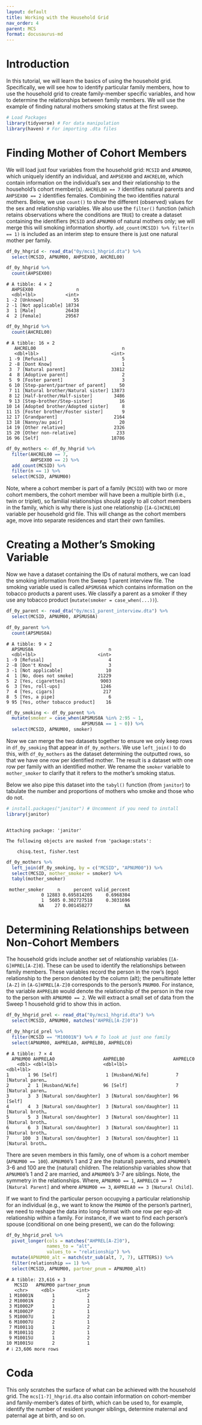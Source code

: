 ```yaml
---
layout: default
title: Working with the Household Grid
nav_order: 4
parent: MCS
format: docusaurus-md
---
```





# Introduction

In this tutorial, we will learn the basics of using the household grid.
Specifically, we will see how to identify particular family members, how
to use the household grid to create family-member specific variables,
and how to determine the relationships between family members. We will
use the example of finding natural mothers smoking status at the first
sweep.

```r
# Load Packages
library(tidyverse) # For data manipulation
library(haven) # For importing .dta files
```

# Finding Mother of Cohort Members

We will load just four variables from the household grid: `MCSID` and
`APNUM00`, which uniquely identify an individual, and `AHPSEX00` and
`AHCREL00`, which contain information on the individual’s sex and their
relationship to the household’s cohort member(s). `AHCREL00 == 7`
identifies natural parents and `AHPSEX00 == 2` identifies females.
Combining the two identifies natural mothers. Below, we use `count()` to
show the different (observed) values for the sex and relationship
variables. We also use the `filter()` function (which retains
observations where the conditions are `TRUE`) to create a dataset
containing the identifiers (`MCSID` and `APNUM00` of natural mothers
only; we will merge this will smoking information shortly.
`add_count(MCSID) %>% filter(n == 1)` is included as an interim step to
ensure there is just one natural mother per family.

```r
df_0y_hhgrid <- read_dta("0y/mcs1_hhgrid.dta") %>%
  select(MCSID, APNUM00, AHPSEX00, AHCREL00)

df_0y_hhgrid %>%
  count(AHPSEX00)
```

``` text
# A tibble: 4 × 2
  AHPSEX00                n
  <dbl+lbl>           <int>
1 -2 [Unknown]           55
2 -1 [Not applicable] 18734
3  1 [Male]           26438
4  2 [Female]         29567
```

```r
df_0y_hhgrid %>%
  count(AHCREL00)
```

``` text
# A tibble: 16 × 2
   AHCREL00                                n
   <dbl+lbl>                           <int>
 1 -9 [Refusal]                            5
 2 -8 [Dont Know]                          1
 3  7 [Natural parent]                 33812
 4  8 [Adoptive parent]                    2
 5  9 [Foster parent]                      3
 6 10 [Step-parent/partner of parent]     50
 7 11 [Natural brother/Natural sister] 13873
 8 12 [Half-brother/Half-sister]        3486
 9 13 [Step-brother/Step-sister]          16
10 14 [Adopted brother/Adopted sister]     8
11 15 [Foster brother/Foster sister]       9
12 17 [Grandparent]                     2164
13 18 [Nanny/au pair]                     20
14 19 [Other relative]                  2326
15 20 [Other non-relative]               233
16 96 [Self]                           18786
```

```r
df_0y_mothers <- df_0y_hhgrid %>%
  filter(AHCREL00 == 7,
         AHPSEX00 == 2) %>%
  add_count(MCSID) %>%
  filter(n == 1) %>%
  select(MCSID, APNUM00)
```

Note, where a cohort member is part of a family (`MCSID`) with two or
more cohort members, the cohort member will have been a multiple birth
(i.e., twin or triplet), so familial relationships should apply to all
cohort members in the family, which is why there is just one
relationship (`[A-G]HCREL00`) variable per household grid file. This
will change as the cohort members age, move into separate residences and
start their own families.

# Creating a Mother’s Smoking Variable

Now we have a dataset containing the IDs of natural mothers, we can load
the smoking information from the Sweep 1 parent interview file. The
smoking variable used is called `APSMUS0A` which contains information on
the tobacco products a parent uses. We classify a parent as a smoker if
they use any tobacco product (`mutate(smoker = case_when(...))`).

```r
df_0y_parent <- read_dta("0y/mcs1_parent_interview.dta") %>%
  select(MCSID, APNUM00, APSMUS0A)

df_0y_parent %>%
  count(APSMUS0A)
```

``` text
# A tibble: 9 × 2
  APSMUS0A                            n
  <dbl+lbl>                       <int>
1 -9 [Refusal]                        4
2 -8 [Don't Know]                     3
3 -1 [Not applicable]                10
4  1 [No, does not smoke]         21229
5  2 [Yes, cigarettes]             9003
6  3 [Yes, roll-ups]               1246
7  4 [Yes, cigars]                  217
8  5 [Yes, a pipe]                    6
9 95 [Yes, other tobacco product]    16
```

```r
df_0y_smoking <- df_0y_parent %>%
  mutate(smoker = case_when(APSMUS0A %in% 2:95 ~ 1,
                            APSMUS0A == 1 ~ 0)) %>%
  select(MCSID, APNUM00, smoker)
```

Now we can merge the two datasets together to ensure we only keep rows
in `df_0y_smoking` that appear in `df_0y_mothers`. We use `left_join()`
to do this, with `df_0y_mothers` as the dataset determining the
outputted rows, so that we have one row per identified mother. The
result is a dataset with one row per family with an identified mother.
We rename the `smoker` variable to `mother_smoker` to clarify that it
refers to the mother’s smoking status.

Below we also pipe this dataset into the `tabyl()` function (from
`janitor`) to tabulate the number and proportions of mothers who smoke
and those who do not.

```r
# install.packages("janitor") # Uncomment if you need to install
library(janitor)
```

``` text

Attaching package: 'janitor'
```

``` text
The following objects are masked from 'package:stats':

    chisq.test, fisher.test
```

```r
df_0y_mothers %>%
  left_join(df_0y_smoking, by = c("MCSID", "APNUM00")) %>%
  select(MCSID, mother_smoker = smoker) %>%
  tabyl(mother_smoker)
```

``` text
 mother_smoker     n     percent valid_percent
             0 12883 0.695814205     0.6968304
             1  5605 0.302727518     0.3031696
            NA    27 0.001458277            NA
```

# Determining Relationships between Non-Cohort Members

The household grids include another set of relationship variables
(`[A-G]HPREL[A-Z]0`). These can be used to identify the relationships
between family members. These variables record the person in the row’s
(ego) relationship to the person denoted by the column (alt); the
penultimate letter `[A-Z]` in `[A-G]HPREL[A-Z]0` corresponds to the
person’s `PNUM00`. For instance, the variable `AHPRELB0` would denote
the relationship of the person in the row to the person with
`APNUM00 == 2`. We will extract a small set of data from the Sweep 1
household grid to show this in action.

```r
df_0y_hhgrid_prel <- read_dta("0y/mcs1_hhgrid.dta") %>%
  select(MCSID, APNUM00, matches("AHPREL[A-Z]0"))

df_0y_hhgrid_prel %>%
  filter(MCSID == "M10001N") %>% # To look at just one family
  select(APNUM00, AHPRELA0, AHPRELB0, AHPRELC0)
```

``` text
# A tibble: 7 × 4
  APNUM00 AHPRELA0                  AHPRELB0                  AHPRELC0          
    <dbl> <dbl+lbl>                 <dbl+lbl>                 <dbl+lbl>         
1       1 96 [Self]                  1 [Husband/Wife]          7 [Natural paren…
2       2  1 [Husband/Wife]         96 [Self]                  7 [Natural paren…
3       3  3 [Natural son/daughter]  3 [Natural son/daughter] 96 [Self]         
4       4  3 [Natural son/daughter]  3 [Natural son/daughter] 11 [Natural broth…
5       5  3 [Natural son/daughter]  3 [Natural son/daughter] 11 [Natural broth…
6       6  3 [Natural son/daughter]  3 [Natural son/daughter] 11 [Natural broth…
7     100  3 [Natural son/daughter]  3 [Natural son/daughter] 11 [Natural broth…
```

There are seven members in this family, one of whom is a cohort member
(`APNUM00 == 100`). `APNUM00`’s 1 and 2 are the (natural) parents, and
`APNUM00`’s 3-6 and 100 are the (natural) children. The relationship
variables show that `APNUM00`’s 1 and 2 are married, and `APNUM00`’s 3-7
are siblings. Note, the symmetry in the relationships. Where,
`APNUM00 == 1`, `AHPRELC0 == 7 [Natural Parent]` and where
`APNUM00 == 3`, `AHPRELA0 == 3 [Natural Child]`.

If we want to find the particular person occupying a particular
relationship for an individual (e.g., we want to know the `PNUM00` of
the person’s partner), we need to reshape the data into long-format with
one row per ego-alt relationship within a family. For instance, if we
want to find each person’s spouse (conditional on one being present), we
can do the following:

```r
df_0y_hhgrid_prel %>%
  pivot_longer(cols = matches("AHPREL[A-Z]0"),
               names_to = "alt",
               values_to = "relationship") %>%
  mutate(APNUM00_alt = match(str_sub(alt, 7, 7), LETTERS)) %>%
  filter(relationship == 1) %>%
  select(MCSID, APNUM00, partner_pnum = APNUM00_alt)
```

``` text
# A tibble: 23,616 × 3
   MCSID   APNUM00 partner_pnum
   <chr>     <dbl>        <int>
 1 M10001N       1            2
 2 M10001N       2            1
 3 M10002P       1            2
 4 M10002P       2            1
 5 M10007U       1            2
 6 M10007U       2            1
 7 M10011Q       1            2
 8 M10011Q       2            1
 9 M10015U       1            2
10 M10015U       2            1
# ℹ 23,606 more rows
```

# Coda

This only scratches the surface of what can be achieved with the
household grid. The `mcs[1-7]_hhgrid.dta` also contain information on
cohort-member and family-member’s dates of birth, which can be used to,
for example, identify the number of resident younger siblings, determine
maternal and paternal age at birth, and so on.
